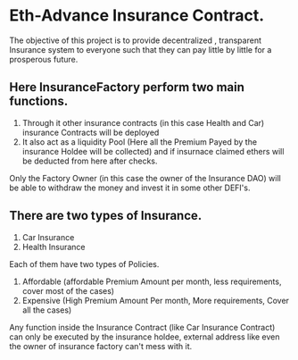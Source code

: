 # Eth-Advance Insurance Contract.

The objective of this project is to provide decentralized , transparent Insurance system to everyone such that they can pay little by little for a prosperous future.

## Here InsuranceFactory perform two main functions.

1.  Through it other insurance contracts (in this case Health and Car) insurance Contracts will be deployed
2.  It also act as a liquidity Pool (Here all the Premium Payed by the insurance Holdee will be collected) and if insurnace claimed ethers will be deducted from here after checks.

Only the Factory Owner (in this case the owner of the Insurance DAO) will be able to withdraw the money and invest it in some other DEFI's.

## There are two types of Insurance.

1. Car Insurance
2. Health Insurance

Each of them have two types of Policies.

1. Affordable (affordable Premium Amount per month, less requirements, cover most of the cases)
2. Expensive (High Premium Amount Per month, More requirements, Cover all the cases)

Any function inside the Insurance Contract (like Car Insurance Contract) can only be executed by the insurance holdee, external address like even the owner of insurance factory can't mess with it.
